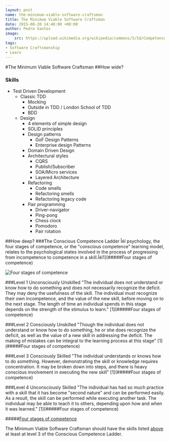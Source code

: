 ```yaml
---
layout: post
name: the-minimum-viable-software-craftsman
title: The Minimum Viable Software Craftsman
date: 2015-08-20 14:48:00 +00:00
author: Pedro Santos 
image:
    src: https://upload.wikimedia.org/wikipedia/commons/5/5d/Competence_Hierarchy_adapted_from_Noel_Burch_by_Igor_Kokcharov.jpg 
tags:
- Software Craftsmanship 
- Learn 
---
```

#The Minimum Viable Software Craftsman
##How wide?
### Skills
* Test Driven Development 
  * Classic TDD 
    * Mocking
    * Outside in TDD / London School of TDD
    * BDD
  * Design 
    * 4 elements of simple design
    * SOLID principles
    * Design patterns 
      * GoF Design Patterns
      * Enterprise design Patterns
    * Domain Driven Design
    * Architectural styles
      * CQRS
      * Publish/Subscriber
      * SOA/Micro services
      * Layered Architecture
    * Refactoring 
      * Code smells
      * Refactoring smells
      * Refactoring legacy code
    * Pair programming 
      * Driver-navigator
      * Ping-pong
      * Chess clock
      * Pomodoro
      * Pair rotation

##How deep?
###The Conscious Competence Ladder
Îéí psychology, the four stages of competence, or the "conscious competence" learning model, relates to the psychological states involved in the process of progressing from incompetence to competence in a skill.Îéí1](#####Four stages of competence)

![Four stages of competence](https://upload.wikimedia.org/wikipedia/commons/5/5d/Competence_Hierarchy_adapted_from_Noel_Burch_by_Igor_Kokcharov.jpg)

###Level 1 Unconsciously Unskilled
"The individual does not understand or know how to do something and does not necessarily recognize the deficit. They may deny the usefulness of the skill. The individual must recognize their own incompetence, and the value of the new skill, before moving on to the next stage. The length of time an individual spends in this stage depends on the strength of the stimulus to learn." [1](#####Four stages of competence)

###Level 2 Consciously Unskilled
"Though the individual does not understand or know how to do something, he or she does recognize the deficit, as well as the value of a new skill in addressing the deficit. The making of mistakes can be integral to the learning process at this stage" [1](#####Four stages of competence)

###Level 3 Consciously Skilled
"The individual understands or knows how to do something. However, demonstrating the skill or knowledge requires concentration. It may be broken down into steps, and there is heavy conscious involvement in executing the new skill" [1](#####Four stages of competence)

###Level 4 Unconsciously Skilled
"The individual has had so much practice with a skill that it has become "second nature" and can be performed easily. As a result, the skill can be performed while executing another task. The individual may be able to teach it to others, depending upon how and when it was learned." [1](#####Four stages of competence)

#####[Four stages of competence](https://en.wikipedia.org/wiki/Four_stages_of_competence)

The Minimum Viable Software Craftsman should have the skills listed [above](##Skills) at least at level 3 of the Conscious Competence Ladder.
